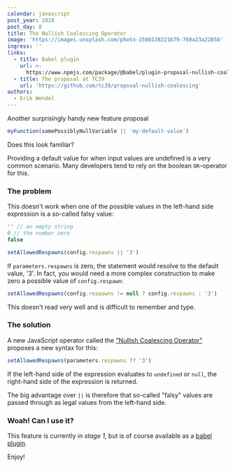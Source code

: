 ```yaml
---
calendar: javascript
post_year: 2018
post_day: 8
title: The Nullish Coalescing Operator
image: 'https://images.unsplash.com/photo-1508138221679-760a23a2285b'
ingress: ''
links:
  - title: Babel plugin
    url: >-
      https://www.npmjs.com/package/@babel/plugin-proposal-nullish-coalescing-operator
  - title: The proposal at TC39
    url: 'https://github.com/tc39/proposal-nullish-coalescing'
authors:
  - Erik Wendel
---
```

Another surprisingly handy new feature proposal
```js
myFunction(somePossiblyNullVariable || 'my-default-value')
```

Does this look familiar?

Providing a default value for when input values are undefined is a very common scenario. Many developers tend to rely on the boolean `OR`-operator for this.

### The problem 
This doesn't work when one of the possible values in the left-hand side expression is a so-called falsy value:

```js
'' // an empty string
0 // the number zero
false
```

```js
setAllowedRespawns(config.respawns || '3')
```

If `parameters.respawns` is zero, the statement would resolve to the default value, '3'. 
In fact, you would need a more complex construction to make zero a possible value of `config.respawn`:

```js
setAllowedRespawns(config.respawns != null ? config.respawns : '3')
```

This doesn't read very well and is difficult to remember and type.

### The solution

A new JavaScript operator called the ["Nullish Coalescing Operator"](https://github.com/tc39/proposal-nullish-coalescing) proposes a new syntax for this:

```js
setAllowedRespawns(parameters.respawns ?? '3')
```

If the left-hand side of the expression evaluates to `undefined` or `null`, the right-hand side of the expression is returned.

The big advantage over `||` is therefore that so-called "falsy" values are passed through as legal values from the left-hand side.

### Woah! Can I use it?

This feature is currently in *stage 1*, but is of course available as a [babel plugin](https://www.npmjs.com/package/@babel/plugin-proposal-nullish-coalescing-operator).

Enjoy!
